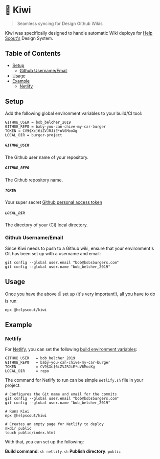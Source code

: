 # 🥝 Kiwi

> Seamless syncing for Design Github Wikis

Kiwi was specifically designed to handle automatic Wiki deploys for [Help Scout's](https://www.helpscout.com/) Design System.

## Table of Contents

<!-- START doctoc generated TOC please keep comment here to allow auto update -->
<!-- DON'T EDIT THIS SECTION, INSTEAD RE-RUN doctoc TO UPDATE -->

- [Setup](#setup)
  - [Github Username/Email](#github-usernameemail)
- [Usage](#usage)
- [Example](#example)
  - [Netlify](#netlify)

<!-- END doctoc generated TOC please keep comment here to allow auto update -->

## Setup

Add the following global environment variables to your build/CI tool:

```
GITHUB_USER = bob_belcher_2019
GITHUB_REPO = baby-you-can-chive-my-car-burger
TOKEN = CV9$Xc]6iZVJRJiE*uV6MooXg
LOCAL_DIR = burger-project
```

##### `GITHUB_USER`

The Github user name of your repository.

##### `GITHUB_REPO`

The Github repository name.

##### `TOKEN`

Your super secret [Github personal access token](https://help.github.com/articles/creating-a-personal-access-token-for-the-command-line/)

##### `LOCAL_DIR`

The directory of your (CI) local directory.

### Github Username/Email

Since Kiwi needs to push to a Github wiki, ensure that your environment's Git has been set up with a username and email:

```
git config --global user.email "bob@bobsburgers.com"
git config --global user.name "bob_belcher_2019"
```

## Usage

Once you have the above ☝️ set up (it's very important!), all you have to do is run:

```
npx @helpscout/kiwi
```

## Example

### Netlify

For [Netlify](https://www.netlify.com/), you can set the following [build environment variables](https://www.netlify.com/docs/continuous-deployment/#build-environment-variables):

```
GITHUB_USER   = bob_belcher_2019
GITHUB_REPO   = baby-you-can-chive-my-car-burger
TOKEN         = CV9$Xc]6iZVJRJiE*uV6MooXg
LOCAL_DIR     = repo
```

The command for Netlify to run can be simple `netlify.sh` file in your project:

```
# Configures the Git name and email for the commits
git config --global user.email "bob@bobsburgers.com"
git config --global user.name "bob_belcher_2019"

# Runs Kiwi
npx @helpscout/kiwi

# Creates an empty page for Netlify to deploy
mkdir public
touch public/index.html
```

With that, you can set up the following:

**Build command**: `sh netlify.sh`
**Publish directory**: `public`
